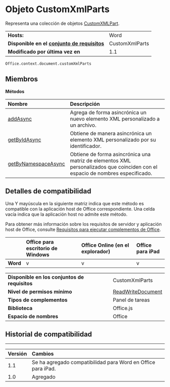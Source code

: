 
# <a name="customxmlparts-object"></a>Objeto CustomXmlParts
Representa una colección de objetos [CustomXMLPart](../../reference/shared/customxmlpart.customxmlpart.md).

|||
|:-----|:-----|
|**Hosts:**|Word|
|**Disponible en el [conjunto de requisitos](../../docs/overview/specify-office-hosts-and-api-requirements.md)**|CustomXmlParts|
|**Modificado por última vez en**|1.1|

```
Office.context.document.customXmlParts
```


## <a name="members"></a>Miembros


**Métodos**


|**Nombre**|**Descripción**|
|:-----|:-----|
|[addAsync](../../reference/shared/customxmlparts.addasync.md)|Agrega de forma asincrónica un nuevo elemento XML personalizado a un archivo.|
|[getByIdAsync](../../reference/shared/customxmlparts.getbyidasync.md)|Obtiene de manera asincrónica un elemento XML personalizado por su identificador.|
|[getByNamespaceAsync](../../reference/shared/customxmlparts.getbynamespaceasync.md)|Obtiene de forma asincrónica una matriz de elementos XML personalizados que coinciden con el espacio de nombres especificado.|

## <a name="support-details"></a>Detalles de compatibilidad


Una Y mayúscula en la siguiente matriz indica que este método es compatible con la aplicación host de Office correspondiente. Una celda vacía indica que la aplicación host no admite este método.

Para obtener más información sobre los requisitos de servidor y aplicación host de Office, consulte [Requisitos para ejecutar complementos de Office](../../docs/overview/requirements-for-running-office-add-ins.md).


||**Office para escritorio de Windows**|**Office Online (en el explorador)**|**Office para iPad**|
|:-----|:-----|:-----|:-----|
|**Word**|v|v|v|

|||
|:-----|:-----|
|**Disponible en los conjuntos de requisitos**|CustomXmlParts|
|**Nivel de permisos mínimo**|[ReadWriteDocument](../../docs/develop/requesting-permissions-for-api-use-in-content-and-task-pane-add-ins.md)|
|**Tipos de complementos**|Panel de tareas|
|**Biblioteca**|Office.js|
|**Espacio de nombres**|Office|

## <a name="support-history"></a>Historial de compatibilidad



****


|**Versión**|**Cambios**|
|:-----|:-----|
|1.1|Se ha agregado compatibilidad para Word en Office para iPad.|
|1.0|Agregado|

